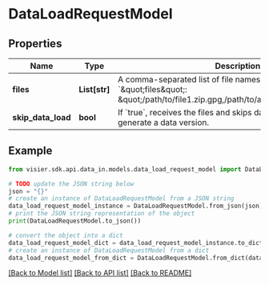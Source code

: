 # DataLoadRequestModel


## Properties

Name | Type | Description | Notes
------------ | ------------- | ------------- | -------------
**files** | **List[str]** | A comma-separated list of file names.  Example:  &#x60;\&quot;files\&quot;: \&quot;/path/to/file1.zip.gpg,/path/to/another/file.zip.gpg\&quot;&#x60; | [optional] 
**skip_data_load** | **bool** | If &#x60;true&#x60;, receives the files and skips data loading. Does not generate a data version. | [optional] 

## Example

```python
from visier.sdk.api.data_in.models.data_load_request_model import DataLoadRequestModel

# TODO update the JSON string below
json = "{}"
# create an instance of DataLoadRequestModel from a JSON string
data_load_request_model_instance = DataLoadRequestModel.from_json(json)
# print the JSON string representation of the object
print(DataLoadRequestModel.to_json())

# convert the object into a dict
data_load_request_model_dict = data_load_request_model_instance.to_dict()
# create an instance of DataLoadRequestModel from a dict
data_load_request_model_from_dict = DataLoadRequestModel.from_dict(data_load_request_model_dict)
```
[[Back to Model list]](../README.md#documentation-for-models) [[Back to API list]](../README.md#documentation-for-api-endpoints) [[Back to README]](../README.md)


